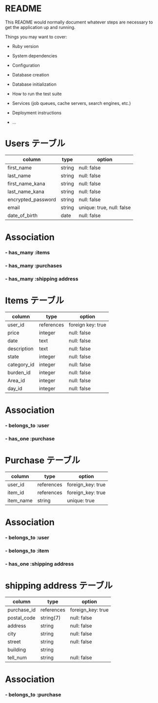 # README

This README would normally document whatever steps are necessary to get the
application up and running.

Things you may want to cover:

* Ruby version

* System dependencies

* Configuration

* Database creation

* Database initialization

* How to run the test suite

* Services (job queues, cache servers, search engines, etc.)

* Deployment instructions

* ...


# Users テーブル

|  column    |  type  |    option   |
|------------|--------|-------------|
| first_name | string | null: false |
| last_name  | string | null: false |
|first_name_kana| string | null: false |
|last_name_kana | string | null: false |
|encrypted_password   | string | null: false  |
| email    | string |unique: true, null: false |
|date_of_birth | date | null: false |

# Association

###  - has_many :items
###  - has_many :purchases
###  - has_many :shipping address 



# Items テーブル

|  column     |  type   |   option    |
|-------------|---------|-------------|
|  user_id    | references | foreign key: true |
|  price      | integer | null: false |
| date        | text    | null: false |
|description  | text    | null: false |
| state       | integer | null: false |
| category_id | integer | null: false |
| burden_id   | integer | null: false |
| Area_id     | integer | null: false |
| day_id      | integer | null: false |


# Association

### - belongs_to :user
### - has_one :purchase


# Purchase テーブル

|  column  |   type   |  option  |
|----------|----------|----------|
| user_id  | references|foreign_key: true |
| item_id  | references|foreign_key: true |
| item_name| string   | unique: true  |

# Association

### - belongs_to :user
### - belongs_to :item
### - has_one :shipping address

#  shipping address テーブル 

|  column  |  type    | option   |
|----------|----------|----------|
|purchase_id|references | foreign_key: true
| postal_code| string(7) | null: false |
| address  | string     | null: false  |
|  city    | string  | null: false |
| street   | string     | null: false |
| building | string     |  
| tell_num | string   | null: false |

# Association

### - belongs_to :purchase


